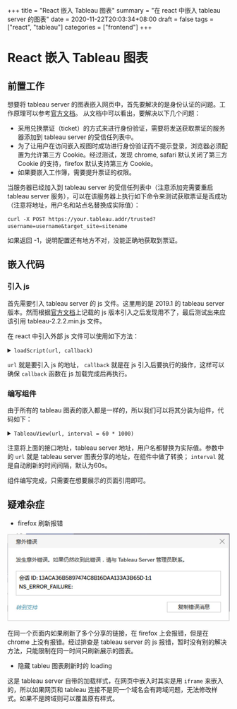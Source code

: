 +++
title = "React 嵌入 Tableau 图表"
summary = "在 react 中嵌入 tableau server 的图表"
date = 2020-11-22T20:03:34+08:00
draft = false
tags = ["react", "tableau"]
categories = ["frontend"]
+++

# React 嵌入 Tableau 图表

## 前置工作

想要将 tableau server 的图表嵌入网页中，首先要解决的是身份认证的问题。工作原理可以参考[官方文档](https://help.tableau.com/current/server/zh-cn/trusted_auth.htm)。
从文档中可以看出，要解决以下几个问题：

-   采用兑换票证（ticket）的方式来进行身份验证，需要将发送获取票证的服务器添加到 tableau server 的受信任列表中。
-   为了让用户在访问嵌入视图时成功进行身份验证而不提示登录，浏览器必须配置为允许第三方 Cookie。经过测试，发现 chrome, safari 默认关闭了第三方 Cookie 的支持，firefox 默认支持第三方 Cookie。
-   如果要嵌入工作簿，需要提升票证的权限。

当服务器已经加入到 tableau server 的受信任列表中（注意添加完需要重启 tableau server 服务），可以在该服务器上执行如下命令来测试获取票证是否成功（注意将地址，用户名和站点名替换成实际值）：

    curl -X POST https://your.tableau.addr/trusted?username=username&target_site=sitename

如果返回 -1，说明配置还有地方不对，没能正确地获取到票证。

## 嵌入代码

### 引入 js

首先需要引入 tableau server 的 js 文件。这里用的是 2019.1 的 tableau server 版本。然而根据[官方文档](https://help.tableau.com/v2019.1/api/js_api/en-us/JavaScriptAPI/js_api_concepts_get_API.htm)上记载的 js 版本引入之后发现用不了，最后测试出来应该引用 tableau-2.2.2.min.js 文件。

在 react 中引入外部 js 文件可以使用如下方法：

<details>
<summary><code>loadScript(url, callback)</code></summary>

    function loadScript(url, callback) {
      const script = document.createElement('script');
      if (script.readyState) { // IE
        script.onreadystatechange = () => {
          if (script.readyState === 'loaded' || script.readyState === 'complete') {
            script.onreadystatechange = null;
            callback();
          }
        };
      } else { // 其他浏览器
        script.onload = () => {
          callback();
        };
      }
      script.src = url;
      document.getElementsByTagName('head')[0].appendChild(script);
    }

</details>

`url` 就是要引入 js 的地址， `callback` 就是在 js 引入后要执行的操作，这样可以确保 `callback` 函数在 js 加载完成后再执行。


### 编写组件

由于所有的 tableau 图表的嵌入都是一样的，所以我们可以将其分装为组件，代码如下：

<details>
<summary><code>TableauView(url, interval = 60 * 1000)</code></summary>

    const TableauView = (props) => {
      const { url, interval = 60 * 1000 } = props;
      const vizRef = useRef(null);
      const [ticket, setTicket] = useState('init');
    
      let viz;
      let timer;
    
      useEffect(() => {
        async function initViz() {
          if (!viz) {
            const { tableau } = window;
            const res = await axios.get('/auth/ticket');
            setTicket(res);
            if (res === -1) {
              message.warn('获取票证失败，需手动登录tableau server');
            }
            const options = {
              hideToolbar: false,
              height: 'calc(100vh - 1rem)',
              width: '100%',
              onFirstInteractive: () => {
                // setInterval(() => viz.refreshDataAsync(), interval);
              },
            };
            const ticketUrl = url.replace('/t/', '/trusted/').replace('/username/', `/${res}/t/username/`);
            viz = new tableau.Viz(vizRef.current, res === -1 ? url : ticketUrl, options);
          }
          timer = setInterval(() => viz.refreshDataAsync(), interval);
        }
    
        if (MenuStore.activeMenu?.route === route) {
          if (window.tableau) {
            initViz();
          } else {
            loadScript('http://test.tableau.server.com/javascripts/api/tableau-2.2.2.min.js', initViz);
          }
        } else {
          clearInterval(timer);
        }
    
        return () => {
          clearInterval(timer);
          viz?.dispose();
        }
      }, [MenuStore.activeMenu?.route, route]);
    
      return ticket === 'init' ? <Spin loading /> : <div ref={vizRef} />;
    };

</details>

注意将上面的接口地址，tableau server 地址，用户名都替换为实际值。参数中的 `url` 就是 tableau server 图表分享的地址，在组件中做了转换； `interval` 就是自动刷新的时间间隔，默认为60s。

组件编写完成，只需要在想要展示的页面引用即可。

## 疑难杂症

-   firefox 刷新报错

![img](/frontend/images/react_embed_tableau_1.jpg)

在同一个页面内如果刷新了多个分享的链接，在 firefox 上会报错，但是在 chrome 上没有报错。经过排查是 tableau server 的 js 报错，暂时没有别的解决方法，只能限制在同一时间只刷新展示的图表。

-   隐藏 tableu 图表刷新时的 loading

这是 tableau server 自带的加载样式，在网页中嵌入时其实是用 `iframe` 来嵌入的，所以如果网页和 tableau 连接不是同一个域名会有跨域问题，无法修改样式。如果不是跨域则可以覆盖原有样式。

